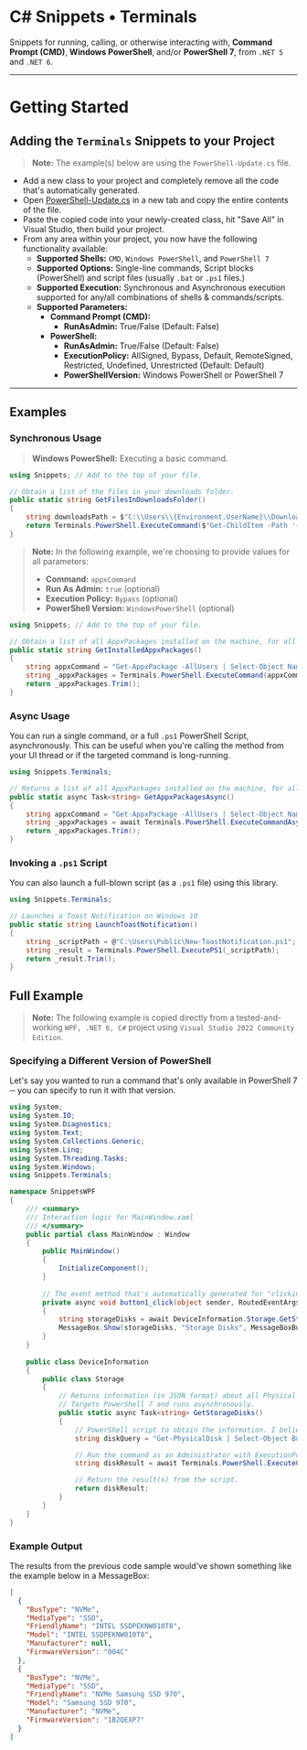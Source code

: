 # C# Snippets • Terminals
Snippets for running, calling, or otherwise interacting with, **Command Prompt (CMD)**, **Windows PowerShell**, and/or **PowerShell 7**, from `.NET 5` and `.NET 6`.

---

# Getting Started

## Adding the `Terminals` Snippets to your Project
> **Note:** The example(s) below are using the `PowerShell-Update.cs` file.

- Add a new class to your project and completely remove all the code that's automatically generated.
- Open [PowerShell-Update.cs](https://github.com/johngagefaulkner/csharp-snippets/blob/main/Terminals/PowerShell-Update.cs) in a new tab and copy the entire contents of the file.
- Paste the copied code into your newly-created class, hit "Save All" in Visual Studio, then build your project.
- From any area within your project, you now have the following functionality available:
    - **Supported Shells:** `CMD`, `Windows PowerShell`, and `PowerShell 7` 
    - **Supported Options:** Single-line commands, Script blocks (PowerShell) and script files (usually `.bat` or `.ps1` files.)
    - **Supported Execution:** Synchronous and Asynchronous execution supported for any/all combinations of shells & commands/scripts.
    - **Supported Parameters:**
        - **Command Prompt (CMD):**
            - **RunAsAdmin:** True/False (Default: False)
        - **PowerShell:**
            - **RunAsAdmin:** True/False (Default: False)
            - **ExecutionPolicy:** AllSigned, Bypass, Default, RemoteSigned, Restricted, Undefined, Unrestricted (Default: Default)
            - **PowerShellVersion:** Windows PowerShell or PowerShell 7

---

## Examples

### Synchronous Usage

> **Windows PowerShell:** Executing a basic command.

```csharp
using Snippets; // Add to the top of your file.

// Obtain a list of the files in your downloads folder.
public static string GetFilesInDownloadsFolder()
{
    string downloadsPath = $"C:\\Users\\{Environment.UserName}\\Downloads\\";
    return Terminals.PowerShell.ExecuteCommand($"Get-ChildItem -Path '{downloadsPath}' | Select-Object Name");
}
```

> **Note:** In the following example, we're choosing to provide values for all parameters:
> - **Command:** `appxCommand`
> - **Run As Admin:** `true` (optional)
> - **Execution Policy:** `Bypass` (optional)
> - **PowerShell Version:** `WindowsPowerShell` (optional)


```csharp
using Snippets; // Add to the top of your file.

// Obtain a list of all AppxPackages installed on the machine, for all users, exported as JSON
public static string GetInstalledAppxPackages()
{
    string appxCommand = "Get-AppxPackage -AllUsers | Select-Object Name,Publisher,InstallLocation | ConvertTo-Json";
    string _appxPackages = Terminals.PowerShell.ExecuteCommand(appxCommand, true, Terminals.ExecutionPolicy.Bypass, Terminals.PSVersion.WindowsPowerShell);
    return _appxPackages.Trim();
}
```

### Async Usage
You can run a single command, or a full `.ps1` PowerShell Script, asynchronously. This can be useful when you're calling the method from your UI thread or if the targeted command is long-running.

```csharp
using Snippets.Terminals;

// Returns a list of all AppxPackages installed on the machine, for all users, exported as JSON
public static async Task<string> GetAppxPackagesAsync()
{
    string appxCommand = "Get-AppxPackage -AllUsers | Select-Object Name,Publisher,InstallLocation | ConvertTo-Json";
    string _appxPackages = await Terminals.PowerShell.ExecuteCommandAsync(appxCommand, true, Terminals.ExecutionPolicy.Bypass, Terminals.PSVersion.WindowsPowerShell);
    return _appxPackages.Trim();
}
```

### Invoking a `.ps1` Script
You can also launch a full-blown script (as a `.ps1` file) using this library.

```csharp
using Snippets.Terminals;

// Launches a Toast Notification on Windows 10
public static string LaunchToastNotification()
{
    string _scriptPath = @"C:\Users\Public\New-ToastNotification.ps1";
    string _result = Terminals.PowerShell.ExecutePS1(_scriptPath);
    return _result.Trim();
}
```
## Full Example

> **Note:** The following example is copied directly from a tested-and-working `WPF, .NET 6, C#` project using `Visual Studio 2022 Community Edition`.

### Specifying a Different Version of PowerShell
Let's say you wanted to run a command that's only available in PowerShell 7 ─ you can specify to run it with that version.

```csharp
using System;
using System.IO;
using System.Diagnostics;
using System.Text;
using System.Collections.Generic;
using System.Linq;
using System.Threading.Tasks;
using System.Windows;
using Snippets.Terminals;

namespace SnippetsWPF
{
    /// <summary>
	/// Interaction logic for MainWindow.xaml
	/// </summary>
    public partial class MainWindow : Window
    {
        public MainWindow()
        {
            InitializeComponent();
        }
        
        // The event method that's automatically generated for "clicking" a button will NOT be 'async' - be sure to add it as seen below.
        private async void button1_click(object sender, RoutedEventArgs e)
        {
            string storageDisks = await DeviceInformation.Storage.GetStorageDisks();
            MessageBox.Show(storageDisks, "Storage Disks", MessageBoxButton.OK, MessageBoxImage.Information);
        }
    }
    
    public class DeviceInformation
    {
        public class Storage
        {
            // Returns information (in JSON format) about all Physical Storage Disks connected to the current system.
            // Targets PowerShell 7 and runs asynchronously.
            public static async Task<string> GetStorageDisks()
            {
                // PowerShell script to obtain the information. I believe this uses CIM_Instance to obtain the data.
                string diskQuery = "Get-PhysicalDisk | Select-Object BusType,MediaType,FriendlyName,Model,Manufacturer,FirmwareVersion |ConvertTo-Json -EnumsAsStrings";

                // Run the command as an Administrator with ExecutionPolicy set to 'Bypass'
                string diskResult = await Terminals.PowerShell.ExecuteCommandAsync(diskQuery, true, Terminals.ExecutionPolicy.Bypass, Terminals.PSVersion.PowerShell7);

                // Return the result(s) from the script.
                return diskResult;
            }
        }
    }
}
```

### Example Output
The results from the previous code sample would've shown something like the example below in a MessageBox:

```json
[
  {
    "BusType": "NVMe",
    "MediaType": "SSD",
    "FriendlyName": "INTEL SSDPEKNW010T8",
    "Model": "INTEL SSDPEKNW010T8",
    "Manufacturer": null,
    "FirmwareVersion": "004C"
  },
  {
    "BusType": "NVMe",
    "MediaType": "SSD",
    "FriendlyName": "NVMe Samsung SSD 970",
    "Model": "Samsung SSD 970",
    "Manufacturer": "NVMe",
    "FirmwareVersion": "1B2QEXP7"
  }
]
```
